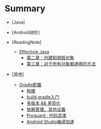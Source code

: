# Summary

* [Java]
* [Android进阶]
* [ReadingNote]
   - [Effectivie Java](readingnotes/effective_readme.md)
       - [第二章：创建和销毁对象](readingnotes/effective_chapter2.md)
       - [第三章：对于所有对象都通用的方法](readingnotes/effective_chapter3.md)
   
* [其他]
    - [Gradle配置](others/gradle_readme.md)
        - [构建](others/gradle_build.md)    
        - [build.gradle入门](others/gradle_getting_started.md)
        - [多版本 && 差异化](others/gradle_multiple.md)
        - [依赖管理、其他设置](others/gradle_rely.md)
        - [Proguard : 代码混淆](others/proguard.md)
        - [Android Studio编译加速](others/as_speed_up.md)
 
